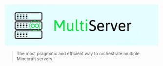 ![MultiServer](assets/banner.jpg)

> The most pragmatic and efficient way to orchestrate multiple Minecraft servers.

